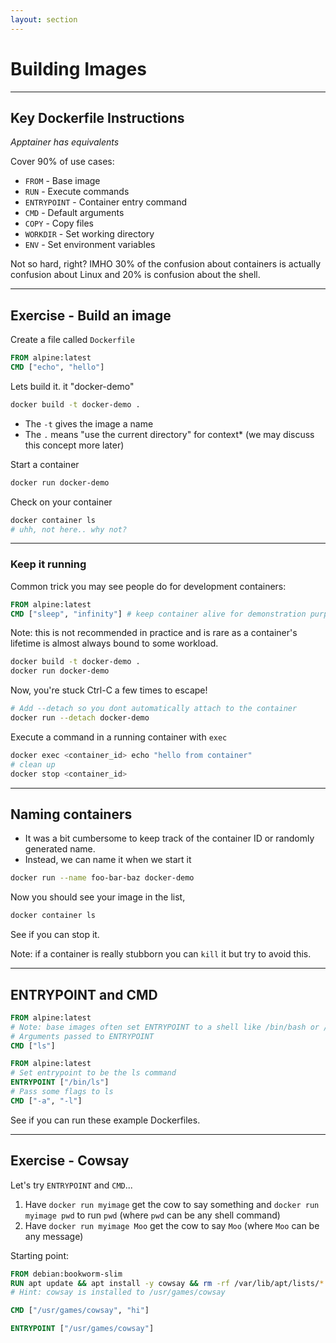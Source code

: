 ```yaml
---
layout: section
---
```


# Building Images

---

## Key Dockerfile Instructions

*Apptainer has equivalents*

Cover 90% of use cases:
- `FROM` - Base image
- `RUN` - Execute commands
- `ENTRYPOINT` - Container entry command
- `CMD` - Default arguments
- `COPY` - Copy files
- `WORKDIR` - Set working directory
- `ENV` - Set environment variables


<div class="text-sm italic mt-4">
Not so hard, right? IMHO 30% of the confusion about containers is actually confusion about Linux and 20% is confusion about the shell.
</div>

---

## Exercise - Build an image

Create a file called `Dockerfile`
```dockerfile
FROM alpine:latest
CMD ["echo", "hello"]
```

Lets build it. it "docker-demo"

```zsh
docker build -t docker-demo .
```

- The `-t` gives the image a name
- The `.` means "use the current directory" for context* (we may discuss this concept more later)

Start a container
```sh
docker run docker-demo
```

Check on your container

```sh
docker container ls
# uhh, not here.. why not?
```

---

### Keep it running

Common trick you may see people do for development containers:

```dockerfile
FROM alpine:latest
CMD ["sleep", "infinity"] # keep container alive for demonstration purposes
```
Note: this is not recommended in practice and is rare as a container's lifetime is almost always bound to some workload.

```bash
docker build -t docker-demo .
docker run docker-demo
```

Now, you're stuck Ctrl-C a few times to escape!


```sh
# Add --detach so you dont automatically attach to the container
docker run --detach docker-demo
```

Execute a command in a running container with `exec`


```sh
docker exec <container_id> echo "hello from container"
# clean up
docker stop <container_id>
```

---

## Naming containers

- It was a bit cumbersome to keep track of the container ID or randomly generated name.
- Instead, we can name it when we start it

```sh
docker run --name foo-bar-baz docker-demo
```

Now you should see your image in the list,

```sh
docker container ls
```

See if you can stop it.

Note: if a container is really stubborn you can `kill` it but try to avoid this.

---

## ENTRYPOINT and CMD

```dockerfile
FROM alpine:latest
# Note: base images often set ENTRYPOINT to a shell like /bin/bash or /bin/sh
# Arguments passed to ENTRYPOINT
CMD ["ls"]
```

```dockerfile
FROM alpine:latest
# Set entrypoint to be the ls command
ENTRYPOINT ["/bin/ls"]
# Pass some flags to ls
CMD ["-a", "-l"] 
```

See if you can run these example Dockerfiles.

<!--
Speaker note, some patterns users may see, make sure I touch on these:
Some slightly less obvious tricks or patterns you might see:
1. Cramming commands on one line (caching)
2. Deleting things that are created as side effects, apt cache (img size)
3. Building from source (clone, unzip, build, clean up)
	- Note: `ADD` vs. `COPY`
4. Setting permissions like `COPY --chmod=555 thing /thing`
5. Mounts in builds
6. Using build arguments
7. Multi-stage builds
-->

---

## Exercise - Cowsay

Let's try `ENTRYPOINT` and `CMD`...

1. Have `docker run myimage` get the cow to say something and `docker run myimage pwd` to run `pwd` (where `pwd` can be any shell command)
2. Have `docker run myimage Moo` get the cow to say `Moo` (where `Moo` can be any message)

Starting point:

```dockerfile
FROM debian:bookworm-slim
RUN apt update && apt install -y cowsay && rm -rf /var/lib/apt/lists/*
# Hint: cowsay is installed to /usr/games/cowsay
```

<v-click>

```dockerfile
CMD ["/usr/games/cowsay", "hi"]
```

</v-click>

<v-click>

```dockerfile
ENTRYPOINT ["/usr/games/cowsay"]
```

</v-click>
